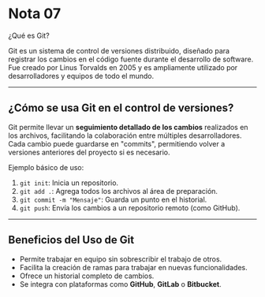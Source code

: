 
# Nota 07
¿Qué es Git?

Git es un sistema de control de versiones distribuido, diseñado para registrar los cambios en el código fuente durante el desarrollo de software. Fue creado por Linus Torvalds en 2005 y es ampliamente utilizado por desarrolladores y equipos de todo el mundo.

---

## ¿Cómo se usa Git en el control de versiones?

Git permite llevar un **seguimiento detallado de los cambios** realizados en los archivos, facilitando la colaboración entre múltiples desarrolladores. Cada cambio puede guardarse en "commits", permitiendo volver a versiones anteriores del proyecto si es necesario.

Ejemplo básico de uso:
1. `git init`: Inicia un repositorio.
2. `git add .`: Agrega todos los archivos al área de preparación.
3. `git commit -m "Mensaje"`: Guarda un punto en el historial.
4. `git push`: Envía los cambios a un repositorio remoto (como GitHub).

---

## Beneficios del Uso de Git

- Permite trabajar en equipo sin sobrescribir el trabajo de otros.
- Facilita la creación de ramas para trabajar en nuevas funcionalidades.
- Ofrece un historial completo de cambios.
- Se integra con plataformas como **GitHub**, **GitLab** o **Bitbucket**.